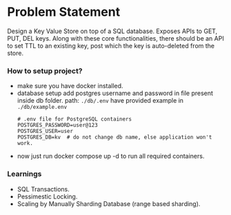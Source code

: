 # Problem Statement
Design a Key Value Store on top of a SQL database. Exposes APIs to GET, PUT, DEL keys. Along with these core functionalities, there should be an API to set TTL to an existing key, post which the key is auto-deleted from the store.

### How to setup project?
- make sure you have docker installed.
- database setup
  add postgres username and password in file present inside db folder.
  path: `./db/.env`
  have provided example in `./db/example.env`
  ```
  # .env file for PostgreSQL containers
  POSTGRES_PASSWORD=user@123
  POSTGRES_USER=user
  POSTGRES_DB=kv  # do not change db name, else application won't work.
  ```
- now just run docker compose up -d to run all required containers.
  

### Learnings
- SQL Transactions.
- Pessimestic Locking.
- Scaling by Manually Sharding Database (range based sharding).
  
